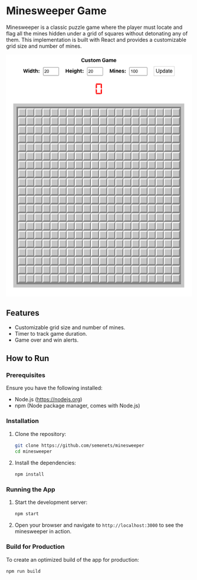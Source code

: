 # Minesweeper Game

Minesweeper is a classic puzzle game where the player must locate and flag all the mines hidden under a grid of squares without detonating any of them. This implementation is built with React and provides a customizable grid size and number of mines.

![Minesweeper Screenshot](public/screenshot.png)

## Features
- Customizable grid size and number of mines.
- Timer to track game duration.
- Game over and win alerts.

## How to Run

### Prerequisites

Ensure you have the following installed:

- Node.js (https://nodejs.org)
- npm (Node package manager, comes with Node.js)

### Installation

1. Clone the repository:

    ```sh
    git clone https://github.com/semenets/minesweeper
    cd minesweeper
    ```

2. Install the dependencies:

    ```sh
    npm install
    ```
### Running the App

1. Start the development server:

    ```sh
    npm start
    ```

2. Open your browser and navigate to `http://localhost:3000` to see the minesweeper in action.

### Build for Production

To create an optimized build of the app for production:

```sh
npm run build
